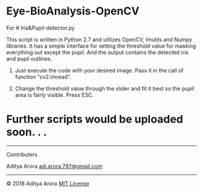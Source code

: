# Eye-BioAnalysis-OpenCV

For # Iris&Pupil-detector.py

This script is written in Python 2.7 and utilizes OpenCV, Imutils and Numpy libraries. It has a simple interface for setting the threshold value for masking everything out except the pupil. And the output contains the detected iris and pupil outlines.

1. Just execute the code with your desired image. Pass it in the call of function "cv2.imread".

2. Change the threshold value through the slider and fit it best so the pupil area is fairly visible. Press ESC.

# Further scripts would be uploaded soon. . .
------------------------------------------------------------------------------------------------------------------------------------------

Contributers

Aditya Arora adi.arora.797@gmail.com

------------------------------------------------------------------------------------------------------------------------------------------

© 2018 Aditya Arora [MIT License](LICENSE)
